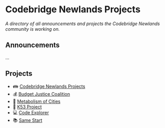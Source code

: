 # Codebridge Newlands Projects

*A directory of all announcements and projects the Codebridge Newlands community is working on.*

## Announcements

...

## Projects

* 👪 [Codebridge Newlands Projects](projects/codebridge-newlands-projects.md)
* 💰 [Budget Justice Coalition](projects/budget-justice-coalition.md)
* 🌆 [Metabolism of Cities](projects/metabolism-of-cities.md)
* 🚗 [K53 Project](projects/k53-project.md)
* 💻 [Code Explorer](projects/code-explorer.md)
* 📚 [Same Start](projects/same-start.md)
